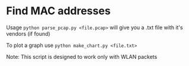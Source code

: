 # Find MAC addresses

Usage `python parse_pcap.py <file.pcap>` will give you a .txt file with it's vendors (if found)

To plot a graph use `python make_chart.py <file.txt>`

Note: This script is designed to work only with WLAN packets
